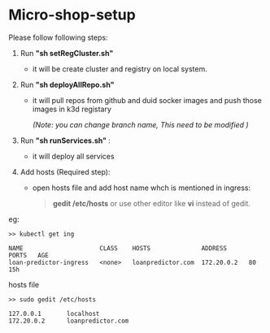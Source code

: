 # Micro-shop-setup

Please follow following steps:

1. Run **"sh setRegCluster.sh"**
    -  it will be create cluster and registry on local system.
2. Run **"sh deployAllRepo.sh"**
    -  it will pull repos from github and duid socker images and push those images in k3d registary
        
        *(Note: you can change branch name, This need to be modified )*

3. Run **"sh runServices.sh"** :
    - it will deploy all services  


4. Add hosts (Required step):
    - open hosts file and add host name whch is mentioned in ingress:
        > **gedit /etc/hosts** or use other editor like **vi** instead of gedit.

eg:
```
>> kubectl get ing

NAME                     CLASS    HOSTS              ADDRESS      PORTS   AGE
loan-predictor-ingress   <none>   loanpredictor.com  172.20.0.2   80      15h

```
hosts file

```
>> sudo gedit /etc/hosts

127.0.0.1	    localhost
172.20.0.2      loanpredictor.com
```

